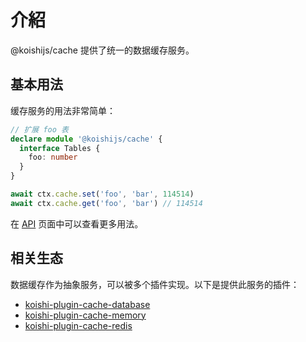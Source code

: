 # 介紹

@koishijs/cache 提供了统一的数据缓存服务。

## 基本用法

缓存服务的用法非常简单：

```ts
// 扩展 foo 表
declare module '@koishijs/cache' {
  interface Tables {
    foo: number
  }
}

await ctx.cache.set('foo', 'bar', 114514)
await ctx.cache.get('foo', 'bar') // 114514
```

在 [API](./api.md) 页面中可以查看更多用法。

## 相关生态

数据缓存作为抽象服务，可以被多个插件实现。以下是提供此服务的插件：

- [koishi-plugin-cache-database](./plugins/database.md)
- [koishi-plugin-cache-memory](./plugins/memory.md)
- [koishi-plugin-cache-redis](./plugins/redis.md)
